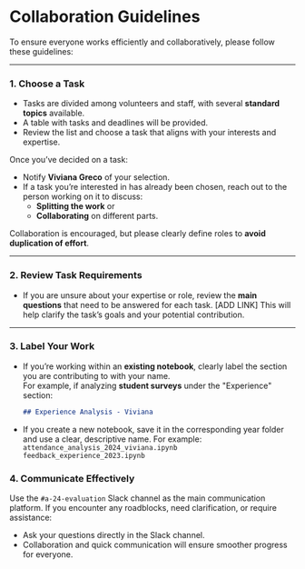 # Collaboration Guidelines  

To ensure everyone works efficiently and collaboratively, please follow these guidelines:

---

### 1. Choose a Task  
- Tasks are divided among volunteers and staff, with several **standard topics** available.  
- A table with tasks and deadlines will be provided.  
- Review the list and choose a task that aligns with your interests and expertise.  

Once you’ve decided on a task:  
- Notify **Viviana Greco** of your selection.  
- If a task you’re interested in has already been chosen, reach out to the person working on it to discuss:  
   - **Splitting the work** or  
   - **Collaborating** on different parts.  

Collaboration is encouraged, but please clearly define roles to **avoid duplication of effort**.  

---

### 2. Review Task Requirements  
- If you are unsure about your expertise or role, review the **main questions** that need to be answered for each task.  [ADD LINK]
This will help clarify the task’s goals and your potential contribution.

---

### 3. Label Your Work  
- If you’re working within an **existing notebook**, clearly label the section you are contributing to with your name.  
   For example, if analyzing **student surveys** under the "Experience" section:

   ```markdown
   ## Experience Analysis - Viviana
   ```
- If you create a new notebook, save it in the corresponding year folder and use a clear, descriptive name.
For example:
`attendance_analysis_2024_viviana.ipynb`
`feedback_experience_2023.ipynb`

### 4. Communicate Effectively
Use the `#a-24-evaluation` Slack channel as the main communication platform.
If you encounter any roadblocks, need clarification, or require assistance:
- Ask your questions directly in the Slack channel.
- Collaboration and quick communication will ensure smoother progress for everyone.
